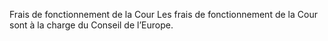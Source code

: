 Frais de fonctionnement de la Cour
Les frais de fonctionnement de la Cour sont à la charge du Conseil
de l’Europe.